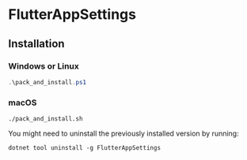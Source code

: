 # FlutterAppSettings

## Installation

### Windows or Linux

```powershell
.\pack_and_install.ps1
```

### macOS

```shell
./pack_and_install.sh
```
You might need to uninstall the previously installed version by running:

```shell
dotnet tool uninstall -g FlutterAppSettings
```